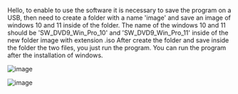 Hello, to enable to use the software it is necessary to save the program on a USB, then need to create a folder with a name 'image' and save an image of windows 10 and 11 inside of the folder. The name of the windows 10 and 11 should be  'SW_DVD9_Win_Pro_10' and 'SW_DVD9_Win_Pro_11' inside of the new folder image with extension .iso 
After create the folder and save inside the folder the two files, you just run the program. You can run the program after the installation of windows. 


![image](https://github.com/user-attachments/assets/22ecc845-0e92-4dc5-8655-ef9411c420f3)













![image](https://github.com/user-attachments/assets/777c78fa-f466-462c-abcd-a6782859f94e)
